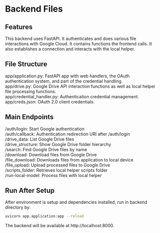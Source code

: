 # Backend Files

## Features

This backend uses FastAPI. It authenticates and does various file interactions with 
Google Cloud. It contains functions the frontend calls. It also establishes a 
connection and interacts with the local helper.

## File Structure

app/application.py: FastAPI app with web handlers, the OAuth authentication system, and part of the credential handling. <br>
app/drive.py: Google Drive API interaction functions as well as local helper file processing functions. <br>
app/credential_handler.py: Authentication credential management. <br>
app/creds.json: OAuth 2.0 client credentials. <br>

## Main Endpoints

/auth/login: Start Google authentication <br>
/auth/callback: Authentication redirection URI after /auth/login <br>
/drive_data: List Google Drive files <br>
/drive_structure: Show Google Drive folder hierarchy <br>
/search: Find Google Drive files by name <br>
/download: Download files from Google Drive <br>
/file_download: Downloads files from application to local device <br>
/file_upload: Upload processed files to Google Drive <br>
/scripts_folder: Retrieves local helper scripts folder <br>
/run-local-model: Process files with local helper <br>

## Run After Setup

After environment is setup and dependencies installed, run in backend directory by:

```bash
uvicorn app.application:app --reload
```

The backend will be available at http://localhost:8000.

